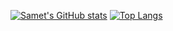 [![Samet's GitHub stats](https://github-readme-stats.vercel.app/api?username=selmansamet)](https://github.com/selmansamet)
[![Top Langs](https://github-readme-stats.vercel.app/api/top-langs/?username=selmansamet&layout=compact)](https://github.com/selmansamet)
